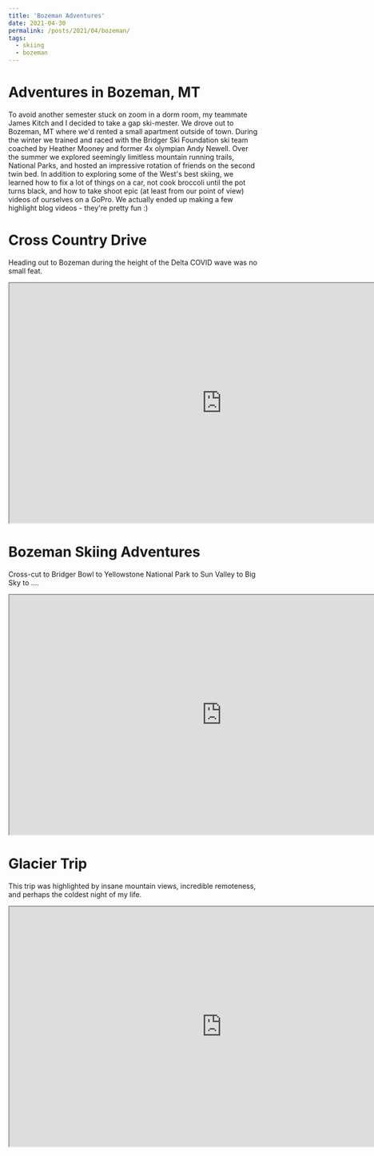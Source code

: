 ```yaml
---
title: 'Bozeman Adventures'
date: 2021-04-30
permalink: /posts/2021/04/bozeman/
tags:
  - skiing
  - bozeman
---
```


Adventures in Bozeman, MT
======
To avoid another semester stuck on zoom in a dorm room, my teammate James Kitch and I decided to take a gap ski-mester. We drove out to Bozeman, MT where we'd rented a small apartment outside of town. During the winter we trained and raced with the Bridger Ski Foundation ski team coached by Heather Mooney and former 4x olympian Andy Newell. Over the summer we explored seemingly limitless mountain running trails, National Parks, and hosted an impressive rotation of friends on the second twin bed. In addition to exploring some of the West's best skiing, we learned how to fix a lot of things on a car, not cook broccoli until the pot turns black, and how to take shoot epic (at least from our point of view) videos of ourselves on a GoPro. We actually ended up making a few highlight blog videos - they're pretty fun :)

Cross Country Drive
======
Heading out to Bozeman during the height of the Delta COVID wave was no small feat.
<iframe
    width="850"
    height="480"
    src="https://www.youtube.com/embed/jCyb71ZnALA"
    frameborder="20"
    allow="autoplay; encrypted-media"
    allowfullscreen
>
</iframe>

Bozeman Skiing Adventures
======
Cross-cut to Bridger Bowl to Yellowstone National Park to Sun Valley to Big Sky to ....
<iframe
    width="850"
    height="480"
    src="https://www.youtube.com/embed/HIE3wlegY1o"
    frameborder="20"
    allow="autoplay; encrypted-media"
    allowfullscreen
>
</iframe>

Glacier Trip
======
This trip was highlighted by insane mountain views, incredible remoteness, and perhaps the coldest night of my life. 
<iframe
    width="850"
    height="480"
    src="https://www.youtube.com/embed/G_G1oKVXl5k"
    frameborder="20"
    allow="autoplay; encrypted-media"
    allowfullscreen
>
</iframe>